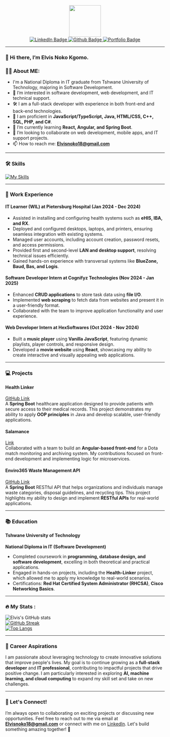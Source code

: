 <div id="header" align="center">
  <img src="https://media.giphy.com/media/M9gbBd9nbDrOTu1Mqx/giphy.gif" width="100"/>
</div>

<!--Social media links-->
<div id="badges" align="center">
  <a href="https://www.linkedin.com/in/nokodev">
    <img src="https://img.shields.io/badge/LinkedIn-darkblue?style=for-the-badge&logo=linkedin&logoColor=white" alt="LinkedIn Badge"/>
  </a>
  <a href="https://github.com/esnoko">
    <img src="https://img.shields.io/badge/Github-black?style=for-the-badge&logo=github&logoColor=white" alt="Github Badge"/>
  </a>
  <a href="https://esnoko.github.io/Portfolio/">
    <img src="https://img.shields.io/badge/Portfolio-green?style=for-the-badge&logo=google-chrome&logoColor=white" alt="Portfolio Badge"/>
  </a>
</div>
<div align="center">
   <img src="https://komarev.com/ghpvc/?username=esnoko&style=flat-square&color=blue" alt=""/>
</div>

---

### 👋 Hi there, I’m Elvis Noko Kgomo.

### :man_technologist: About ME:
- I'm a National Diploma in IT graduate from Tshwane University of Technology, majoring in Software Development.
- 👀 I’m interested in software development, web development, and IT technical support.
- 🛠️ I am a full-stack developer with experience in both front-end and back-end technologies.
- 🍂 I am proficient in **JavaScript/TypeScript, Java, HTML/CSS, C++, SQL, PHP, and C#**.
- 🌱 I’m currently learning **React, Angular, and Spring Boot**.
- 💞️ I’m looking to collaborate on web development, mobile apps, and IT support projects.
- 📫 How to reach me: **Elvisnoko18@gmail.com**

---

### :hammer_and_wrench: Skills
[![My Skills](https://skillicons.dev/icons?i=js,ts,java,html,css,cpp,mysql,php,cs,react,angular,nodejs,express,tailwind,spring,linux,git,mongodb,firebase)](https://skillicons.dev)

---

### :briefcase: Work Experience
#### **IT Learner (WIL)** at Pietersburg Hospital (Jan 2024 - Dec 2024)
- Assisted in installing and configuring health systems such as **eHIS, IBA, and RX**.
- Deployed and configured desktops, laptops, and printers, ensuring seamless integration with existing systems.
- Managed user accounts, including account creation, password resets, and access permissions.
- Provided first and second-level **LAN and desktop support**, resolving technical issues efficiently.
- Gained hands-on experience with transversal systems like **BlueZone, Baud, Bas, and Logis**.

#### **Software Developer Intern** at Cognifyz Technologies (Nov 2024 - Jan 2025)
- Enhanced **CRUD applications** to store task data using **file I/O**.
- Implemented **web scraping** to fetch data from websites and present it in a user-friendly format.
- Collaborated with the team to improve application functionality and user experience.

#### **Web Developer Intern** at HexSoftwares (Oct 2024 - Nov 2024)
- Built a **music player** using **Vanilla JavaScript**, featuring dynamic playlists, player controls, and responsive design.
- Developed a **movie website** using **React**, showcasing my ability to create interactive and visually appealing web applications.

---

### :computer: Projects
#### **Health Linker**  
[GitHub Link](https://github.com/esnoko/Healthlinker-android.git)  
A **Spring Boot** healthcare application designed to provide patients with secure access to their medical records. This project demonstrates my ability to apply **OOP principles** in Java and develop scalable, user-friendly applications.

#### **Salamance**  
[Link](https://dev.tourney-ops.com/)  
Collaborated with a team to build an **Angular-based front-end** for a Dota match monitoring and archiving system. My contributions focused on front-end development and implementing logic for microservices.

#### **Enviro365 Waste Management API**  
[GitHub Link](https://github.com/esnoko/Enviro365-Assessment.git)  
A **Spring Boot** RESTful API that helps organizations and individuals manage waste categories, disposal guidelines, and recycling tips. This project highlights my ability to design and implement **RESTful APIs** for real-world applications.

---

### :books: Education
#### **Tshwane University of Technology**  
**National Diploma in IT (Software Development)**  
- Completed coursework in **programming, database design, and software development**, excelling in both theoretical and practical applications.
- Engaged in hands-on projects, including the **Health-Linker** project, which allowed me to apply my knowledge to real-world scenarios.
- Certifications: **Red Hat Certified System Administrator (RHCSA)**, **Cisco Networking Basics**.

---

### :fire: My Stats :
![Elvis's GitHub stats](https://github-readme-stats.vercel.app/api?username=esnoko&theme=gruvbox_dark&show_icons=true) <br> 
[![GitHub Streak](http://github-readme-streak-stats.herokuapp.com?user=esnoko&theme=dark&border_radius=4.8&date_format=M%20j%5B%2C%20Y%5D)](https://git.io/streak-stats)  
[![Top Langs](https://github-readme-stats.vercel.app/api/top-langs/?username=esnoko&layout=compact&theme=dark&border_radius=4.8)](https://github.com/esnoko)

---

### :rocket: Career Aspirations
I am passionate about leveraging technology to create innovative solutions that improve people's lives. My goal is to continue growing as a **full-stack developer** and **IT professional**, contributing to impactful projects that drive positive change. I am particularly interested in exploring **AI, machine learning, and cloud computing** to expand my skill set and take on new challenges.

---

### :handshake: Let's Connect!
I’m always open to collaborating on exciting projects or discussing new opportunities. Feel free to reach out to me via email at **Elvisnoko18@gmail.com** or connect with me on [LinkedIn](https://www.linkedin.com/in/nokodev). Let's build something amazing together! 🚀
